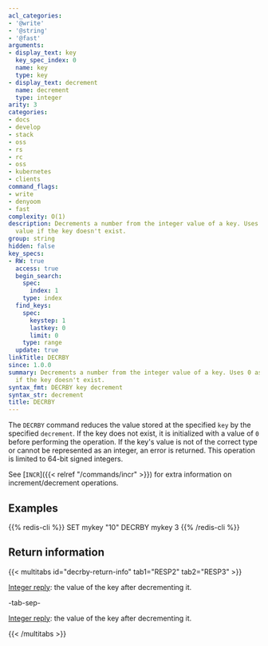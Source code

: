 ```yaml
---
acl_categories:
- '@write'
- '@string'
- '@fast'
arguments:
- display_text: key
  key_spec_index: 0
  name: key
  type: key
- display_text: decrement
  name: decrement
  type: integer
arity: 3
categories:
- docs
- develop
- stack
- oss
- rs
- rc
- oss
- kubernetes
- clients
command_flags:
- write
- denyoom
- fast
complexity: O(1)
description: Decrements a number from the integer value of a key. Uses 0 as initial
  value if the key doesn't exist.
group: string
hidden: false
key_specs:
- RW: true
  access: true
  begin_search:
    spec:
      index: 1
    type: index
  find_keys:
    spec:
      keystep: 1
      lastkey: 0
      limit: 0
    type: range
  update: true
linkTitle: DECRBY
since: 1.0.0
summary: Decrements a number from the integer value of a key. Uses 0 as initial value
  if the key doesn't exist.
syntax_fmt: DECRBY key decrement
syntax_str: decrement
title: DECRBY
---
```

The `DECRBY` command reduces the value stored at the specified `key` by the specified `decrement`.
If the key does not exist, it is initialized with a value of `0` before performing the operation.
If the key's value is not of the correct type or cannot be represented as an integer, an error is returned.
This operation is limited to 64-bit signed integers.

See [`INCR`]({{< relref "/commands/incr" >}}) for extra information on increment/decrement operations.

## Examples

{{% redis-cli %}}
SET mykey "10"
DECRBY mykey 3
{{% /redis-cli %}}

## Return information

{{< multitabs id="decrby-return-info" 
    tab1="RESP2" 
    tab2="RESP3" >}}

[Integer reply](../../develop/reference/protocol-spec#integers): the value of the key after decrementing it.

-tab-sep-

[Integer reply](../../develop/reference/protocol-spec#integers): the value of the key after decrementing it.

{{< /multitabs >}}
